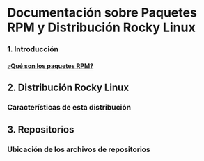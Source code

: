 # Documentación sobre Paquetes RPM y Distribución Rocky Linux

### 1. Introducción

#### [¿Qué son los paquetes RPM?](queesrpm.md)

## 2. Distribución Rocky Linux

### Características de esta distribución 

## 3. Repositorios

### Ubicación de los archivos de repositorios
